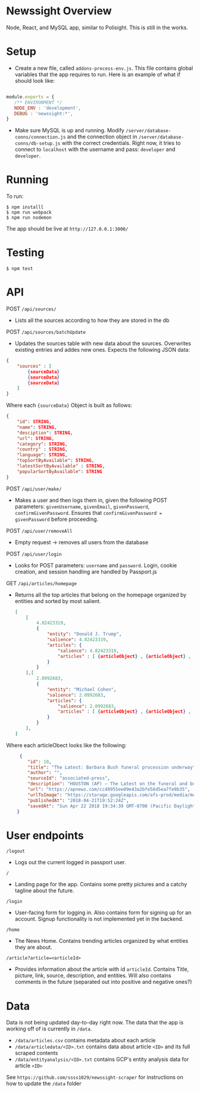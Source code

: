 # Newssight Overview
Node, React, and MySQL app, similar to Polisight. This is still in the works.

# Setup

 - Create a new file, called `addons-process-env.js`. This file contains global variables that the app requires to run. Here is an example of what if should look like:

 ```js

module.exports = {
	/** ENVIRONMENT */
	NODE_ENV : 'development',
	DEBUG : 'newssight:*',
}
 ```

 - Make sure MySQL is up and running. Modify `/server/database-conns/connection.js` and the connection object in `/server/database-conns/db-setup.js` with the correct credentials. Right now, it tries to connect to `localhost` with the username and pass: `developer` and `developer`.

# Running
To run:

```
$ npm installl
$ npm run webpack
$ npm run nodemon
```

The app should be live at `http://127.0.0.1:3000/`

# Testing

```
$ npm test
```

# API 

POST `/api/sources/`
 - Lists all the sources according to how they are stored in the db

POST `/api/sources/batchUpdate`
 - Updates the sources table with new data about the sources. Overwrites existing entries and addes new ones. Expects the following JSON data:
 ```json
 {
     "sources" : [
         {sourceData}
         {sourceData}
         {sourceData}
     ]
 }
 ```
Where each `{sourceData}` Object is built as follows:
```json
{
    "id": STRING,
    "name": STRING,
    "desciption": STRING,
    "url": STRING,
    "category": STRING,
    "country" : STRING,
    "language": STRING,
    "topSortByAvailable": STRING,
    "latestSortByAvailable" : STRING,
    "popularSortByAvailable": STRING
}
```

POST `/api/user/make/`
 - Makes a user and then logs them in, given the following POST parameters: `givenUsername`, `givenEmail`, `givenPassword`, `confirmGivenPassword`. Ensures that `confirmGivenPassword = givenPassword` before proceeding.

POST `/api/user/removeAll`
 - Empty request -> removes all users from the database

POST `/api/user/login`
 - Looks for POST parameters: `username` and `password`. Login, cookie creation, and session handling are handled by Passport.js

GET `/api/articles/homepage`
 - Returns all the top articles that belong on the homepage organized by entities and sorted by most salient.
    ```json
    [
        [
            4.82423319,
            {
                "entity": "Donald J. Trump",
                "salience": 4.82423319,
                "articles": {
                    "salience": 4.82423319,
                    "articles" : [ {articleObject} , {articleObject} , {articleObject} ]
                }
            }
        ],[
            2.0992683,
            {
                "entity": "Michael Cohen",
                "salience": 2.0992683,
                "articles": {
                    "salience": 2.0992683,
                    "articles" : [ {articleObject} , {articleObject} , {articleObject} ]
                }
            }
        ],
    ] 
    ```
Where each articleObect looks like the following:
```json
     {
        "id": 10,
        "title": "The Latest: Barbara Bush funeral procession underway",
        "author": "",
        "sourceId": "associated-press",
        "description": "HOUSTON (AP) — The Latest on the funeral and burial of former first lady Barbara Bush (all times local): 2:45 p.m. A funeral procession is making its way to Texas A&amp;M University for the burial of former first lady Barbara Bush. Roughly 1,500 people attend…",
        "url": "https://apnews.com/cc49955ee09e43a2bfe56d5ea7fe9b35",
        "urlToImage": "https://storage.googleapis.com/afs-prod/media/media:c7e8fa53e17c489e9b1d9a4eb141415e/3000.jpeg",
        "publishedAt": "2018-04-21T19:52:24Z",
        "savedAt": "Sun Apr 22 2018 19:34:39 GMT-0700 (Pacific Daylight Time (Mexico))"
    }
```

# User endpoints
 `/logout`
 - Logs out the current logged in passport user. 

 `/`
 - Landing page for the app. Contains some pretty pictures and a catchy tagline about the future. 

 `/login`
 - User-facing form for logging in. Also contains form for signing up for an account. Signup functionality is not implemented yet in the backend.

 `/home`
 - The News Home. Contains trending articles organized by what entities they are about.

 `/article?article=<articleId>`
 - Provides information about the article with id `articleId`. Contains Title, picture, link, source, description, and entities. Will also contains comments in the future (separated out into positive and negative ones?)

# Data

Data is not being updated day-to-day right now. The data that the app is working off of is currently in `/data`. 
 - `/data/articles.csv` contains metadata about each article
 - `/data/articledata/<ID>.txt` contains data about article `<ID>` and its full scraped contents
 - `/data/entityanalysis/<ID>.txt` contains GCP's entity analysis data for article `<ID>`

See `https://github.com/ssss1029/newssight-scraper` for instructions on how to update the `/data` folder
